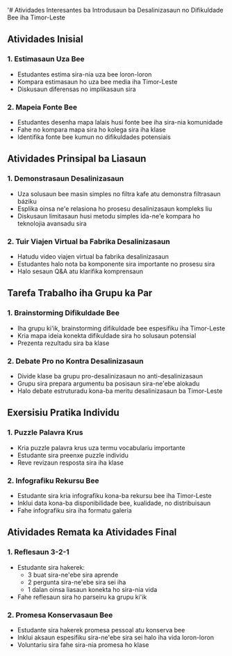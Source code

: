 '# Atividades Interesantes ba Introdusaun ba Desalinizasaun no Difikuldade Bee iha Timor-Leste

## Atividades Inisial

### 1. Estimasaun Uza Bee
- Estudantes estima sira-nia uza bee loron-loron
- Kompara estimasaun ho uza bee media iha Timor-Leste
- Diskusaun diferensas no implikasaun sira

### 2. Mapeia Fonte Bee
- Estudantes desenha mapa lalais husi fonte bee iha sira-nia komunidade
- Fahe no kompara mapa sira ho kolega sira iha klase
- Identifika fonte bee kumun no difikuldades potensiais

## Atividades Prinsipal ba Liasaun

### 1. Demonstrasaun Desalinizasaun
- Uza solusaun bee masin simples no filtra kafe atu demonstra filtrasaun báziku
- Esplika oinsa ne'e relasiona ho prosesu desalinizasaun kompleks liu
- Diskusaun limitasaun husi metodu simples ida-ne'e kompara ho teknolojia avansadu sira

### 2. Tuir Viajen Virtual ba Fabrika Desalinizasaun
- Hatudu video viajen virtual ba fabrika desalinizasaun
- Estudantes halo nota ba komponente sira importante no prosesu sira
- Halo sesaun Q&A atu klarifika komprensaun

## Tarefa Trabalho iha Grupu ka Par

### 1. Brainstorming Difikuldade Bee
- Iha grupu ki'ik, brainstorming difikuldade bee espesifiku iha Timor-Leste
- Kria mapa ideia konekta difikuldade sira ho solusaun potensial
- Prezenta rezultadu sira ba klase

### 2. Debate Pro no Kontra Desalinizasaun
- Divide klase ba grupu pro-desalinizasaun no anti-desalinizasaun
- Grupu sira prepara argumentu ba posisaun sira-ne'ebe alokadu
- Halo debate estruturadu kona-ba meritu desalinizasaun ba Timor-Leste

## Exersisiu Pratika Individu

### 1. Puzzle Palavra Krus
- Kria puzzle palavra krus uza termu vocabulariu importante
- Estudante sira preenxe puzzle individu
- Reve revizaun resposta sira iha klase

### 2. Infografiku Rekursu Bee
- Estudante sira kria infografiku kona-ba rekursu bee iha Timor-Leste
- Inklui data kona-ba disponibilidade bee, kualidade, no distribuisaun
- Fahe infografiku sira iha formatu galeria

## Atividades Remata ka Atividades Final

### 1. Reflesaun 3-2-1
- Estudante sira hakerek:
  * 3 buat sira-ne'ebe sira aprende
  * 2 pergunta sira-ne'ebe sira sei iha
  * 1 dalan oinsa liasaun konekta ho sira-nia vida
- Fahe reflesaun sira ho parseiru ka grupu ki'ik

### 2. Promesa Konservasaun Bee
- Estudante sira hakerek promesa pessoal atu konserva bee
- Inklui aksaun espesifiku sira-ne'ebe sira sei halo iha vida loron-loron
- Voluntariu sira fahe sira-nia promesa ho klase